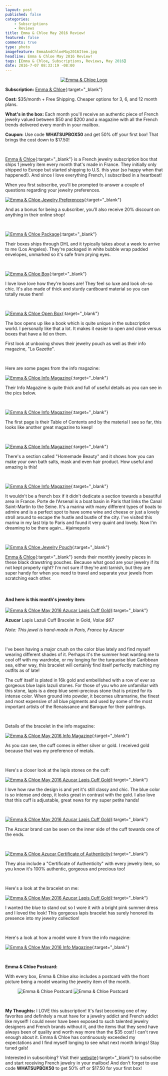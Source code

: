```yaml
---
layout: post
published: false
categories: 
    - Subscriptions
    - Reviews
title: Emma & Chloe May 2016 Review!
featured: false
comments: true
type: photo
imagefeature: EmmaAndChloeMay2016Item.jpg
headline: Emma & Chloe May 2016 Review!
tags: [Emma & Chloe, Subscriptions, Reviews, May 2016]
date: 2016-7-07 08:33:19 -08:00
---
```


<center><a href="http://www.emma-chloe.com/us/" target="_blank">
<img src="/images/Emma-Chloe-Logo.png" border="0" style="border:none;max-width:100%;" alt="Emma & Chloe Logo" />
</a></center>

**Subscription:** [Emma & Chloe](http://www.emma-chloe.com/us/){:target="_blank"}

**Cost:** $35/month + Free Shipping. Cheaper options for 3, 6, and 12 month plans.

**What's in the box:** Each month you'll receive an authentic piece of French jewelry valued between $50 and $200 and a magazine with all the French trends delivered every month in your mailbox.

**Coupon:** Use code **WHATSUPBOX50** and get 50% off your first box! That brings the cost down to $17.50!

<br>

[Emma & Chloe](http://www.emma-chloe.com/us/){:target="_blank"} is a French jewelry subscription box that ships 1 jewelry item every month that's made in France. They initially only shipped to Europe but started shipping to U.S. this year (so happy when that happened!). And since I love everything French, I subscribed in a heartbeat!

When you first subscribe, you'll be prompted to answer a couple of questions regarding your jewelry preferences.

[![Emma & Chloe Jewelry Preferences](http://whatsupmailbox.com/images/Emma-Chloe-Jewelry-Preferences.png)](http://www.emma-chloe.com/us/){:target="_blank"}

And as a bonus for being a subscriber, you'll also receive 20% discount on anything in their online shop!

<br>

[![Emma & Chloe Package](http://whatsupmailbox.com/images/Emma-Chloe-May-2016-Package.jpg)](http://www.emma-chloe.com/us/){:target="_blank"}

Their boxes ships through DHL and it typically takes about a week to arrive to me (Los Angeles). They're packaged in white bubble wrap padded envelopes, unmarked so it's safe from prying eyes.

<br>

[![Emma & Chloe Box](http://whatsupmailbox.com/images/Emma-Chloe-May-2016-Box.jpg)](http://www.emma-chloe.com/us/){:target="_blank"}

I love love love how they're boxes are! They feel so luxe and look oh-so chic. It's also made of thick and sturdy cardboard material so you can totally reuse them!

<br>

[![Emma & Chloe Open Box](http://whatsupmailbox.com/images/Emma-Chloe-May-2016-Open-Box.jpg)](http://www.emma-chloe.com/us/){:target="_blank"}
 
The box opens up like a book which is quite unique in the subscription world. I personally like that a lot. It makes it easier to open and close versus boxes that have a lid on them.

First look at unboxing shows their jewelry pouch as well as their info magazine, "La Gazette".

<br>

Here are some pages from the info magazine:

[![Emma & Chloe Info Magazine](http://whatsupmailbox.com/images/Emma-Chloe-May-2016-Info-Magazine.jpg)](http://www.emma-chloe.com/us/){:target="_blank"}

Their Info Magazine is quite thick and full of useful details as you can see in the pics below.

<br>

[![Emma & Chloe Info Magazine](http://whatsupmailbox.com/images/Emma-Chloe-May-2016-Info-Magazine-02.jpg)](http://www.emma-chloe.com/us/){:target="_blank"}

The first page is their Table of Contents and by the material I see so far, this looks like another great magazine to keep!

<br>

[![Emma & Chloe Info Magazine](http://whatsupmailbox.com/images/Emma-Chloe-May-2016-Info-Magazine-05.jpg)](http://www.emma-chloe.com/us/){:target="_blank"}

There's a section called "Homemade Beauty" and it shows how you can make your own bath salts, mask and even hair product. How useful and amazing is this!

<br>

[![Emma & Chloe Info Magazine](http://whatsupmailbox.com/images/Emma-Chloe-May-2016-Info-Magazine-06.jpg)](http://www.emma-chloe.com/us/){:target="_blank"}

It wouldn't be a french box if it didn't dedicate a section towards a beautiful area in France. Porte de l'Arsenal is a boat basin in Paris that links the Canal Saint-Martin to the Seine. It's a marina with many different types of boats to admire and is a perfect spot to have some wine and cheese or just a lovely stroll around to escape the hustle and bustle of the city. I've visited this marina in my last trip to Paris and found it very quaint and lovely. Now I'm dreaming to be there again... #jaimeparis

<br>

[![Emma & Chloe Jewelry Pouch](http://whatsupmailbox.com/images/Emma-Chloe-May-2016-Jewelry-Pouch.jpg)](http://www.emma-chloe.com/us/){:target="_blank"}

[Emma & Chloe](http://www.emma-chloe.com/us/){:target="_blank"} sends their monthly jewelry pieces in these black drawstring pouches. Because what good are your jewelry if its not kept properly right? I'm not sure if they're anti tarnish, but they are super handy for when you need to travel and separate your jewels from scratching each other.

<br>

<H4>And here is this month's jewelry item:</H4>

[![Emma & Chloe May 2016 Azucar Lapis Cuff Gold](http://whatsupmailbox.com/images/Emma-Chloe-May-2016-Azucar-Lapis-Lazuli-Cuff-Gold-Bracelet.jpg)](http://www.emma-chloe.com/us/){:target="_blank"}

**Azucar** Lapis Lazuli Cuff Bracelet in Gold, *Value $67*

*Note: This jewel is hand-made in Paris, France by Azucar*

<br>

I've been having a major crush on the color blue lately and find myself wearing different shades of it. Perhaps it's the summer heat wanting me to cool off with my wardrobe, or my longing for the turquoise blue Caribbean sea, either way, this bracelet will certainly find itself perfectly matching my outfits as of late!

The cuff itself is plated in 16k gold and embellished with a row of ever so gorgeous blue lapis lazuli stones. For those of you who are unfamiliar with this stone, lapis is a deep blue semi-precious stone that is prized for its intense color. When ground into powder, it becomes ultramarine, the finest and most expensive of all blue pigments and used by some of the most important artists of the Renaissance and Baroque for their paintings.

<br>

Details of the bracelet in the info magazine:

[![Emma & Chloe May 2016 Info Magazine](http://whatsupmailbox.com/images/Emma-Chloe-May-2016-Info-Magazine-04.jpg)](http://www.emma-chloe.com/us/){:target="_blank"}

As you can see, the cuff comes in either silver or gold. I received gold because that was my preference of metals.

<br>

Here's a closer look at the lapis stones on the cuff:

[![Emma & Chloe May 2016 Azucar Lapis Cuff Gold](http://whatsupmailbox.com/images/Emma-Chloe-May-2016-Azucar-Lapis-Lazuli-Cuff-Gold-Bracelet-02.jpg)](http://www.emma-chloe.com/us/){:target="_blank"}

I love how raw the design is and yet it's still classy and chic. The blue color is so intense and deep, it looks great in contrast with the gold. I also love that this cuff is adjustable, great news for my super petite hands!

<br>

[![Emma & Chloe May 2016 Azucar Lapis Cuff Gold](http://whatsupmailbox.com/images/Emma-Chloe-May-2016-Azucar-Lapis-Lazuli-Cuff-Gold-Bracelet-03.jpg)](http://www.emma-chloe.com/us/){:target="_blank"}

The Azucar brand can be seen on the inner side of the cuff towards one of the ends.

<br>

[![Emma & Chloe Azucar Certificate of Authenticity](http://whatsupmailbox.com/images/Emma-Chloe-May-2016-Azucar-Certificate-Of-Authenticity.jpg)](http://www.emma-chloe.com/us/){:target="_blank"}

They also include a "Certificate of Authenticity" with every jewelry item, so you know it's 100% authentic, gorgeous and precious too!

<br>

Here's a look at the bracelet on me:

[![Emma & Chloe May 2016 Azucar Lapis Cuff Gold](http://whatsupmailbox.com/images/Emma-Chloe-May-2016-Azucar-Lapis-Lazuli-Cuff-Gold-Bracelet-04.jpg)](http://www.emma-chloe.com/us/){:target="_blank"}

I wanted the blue to stand out so I wore it with a bright pink summer dress and I loved the look! This gorgeous lapis bracelet has surely honored its presence into my jewelry collection!

<br>

Here's a look at how a model wore it from the info magazine:

[![Emma & Chloe May 2016 Info Magazine](http://whatsupmailbox.com/images/Emma-Chloe-May-2016-Info-Magazine-03.jpg)](http://www.emma-chloe.com/us/){:target="_blank"}

<br>

**Emma & Chloe Postcard:**

With every box, Emma & Chloe also includes a postcard with the front picture being a model wearing the jewelry item of the month.

<figure class="half">
      <img src='/images/Emma-Chloe-May-2016-Postcard.jpg' alt="Emma & Chloe Postcard" />
      <img src='/images/Emma-Chloe-May-2016-Postcard-02.jpg' alt="Emma & Chloe Postcard" />
</figure>

<br>

<i class="icon-exclamation-sign"></i> **My Thoughts:** I LOVE this subscription! It's fast becoming one of my favorites and definitely a must have for a jewelry addict and French addict like myself! I could never have been exposed to such talented jewelry designers and French brands without it, and the items that they send have always been of quality and worth way more than the $35 cost! I can't rave enough about it. Emma & Chloe has continuously exceeded my expectations and I find myself longing to see what next month brings! Stay tuned gals!

Interested in subscribing? Visit their [website](http://www.emma-chloe.com/us/){:target="_blank"} to subscribe and start receiving French jewelry in your mailbox! And don't forget to use code **WHATSUPBOX50** to get 50% off or $17.50 for your first box!
